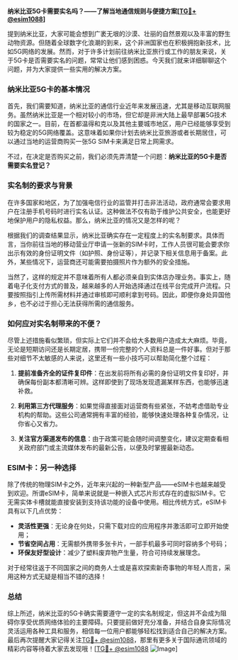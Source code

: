 **纳米比亚5G卡需要实名吗？——了解当地通信规则与便捷方案[[TG💪+ @esim1088](https://t.me/s/esim1088)]**

提到纳米比亚，大家可能会想到广袤无垠的沙漠、壮丽的自然景观以及丰富的野生动物资源。但随着全球数字化浪潮的到来，这个非洲国家也在积极拥抱新技术，比如5G网络的发展。然而，对于许多计划前往纳米比亚旅行或工作的朋友来说，关于5G卡是否需要实名的问题，常常让他们感到困惑。今天我们就来详细聊聊这个问题，并为大家提供一些实用的解决方案。

### 纳米比亚5G卡的基本情况

首先，我们需要知道，纳米比亚的通信行业近年来发展迅速，尤其是移动互联网服务。虽然纳米比亚是一个相对较小的市场，但它却是非洲大陆上最早部署5G技术的国家之一。目前，在首都温得和克以及其他主要城市地区，用户已经能够享受到较为稳定的5G网络覆盖。这意味着如果你计划去纳米比亚旅游或者长期居住，可以通过当地的运营商购买一张5G SIM卡来满足日常上网需求。

不过，在决定是否购买之前，我们必须先弄清楚一个问题：**纳米比亚的5G卡是否需要实名登记？**

### 实名制的要求与背景

在许多国家和地区，为了加强电信行业的监管并打击非法活动，政府通常会要求用户在注册手机号码时进行实名认证。这种做法不仅有助于维护公共安全，也能更好地保护用户的隐私权益。那么，纳米比亚的情况又是怎样的呢？

根据我们的调查结果显示，纳米比亚确实存在一定程度上的实名制要求。具体而言，当你前往当地的移动营业厅申请一张新的SIM卡时，工作人员很可能会要求你出示有效的身份证明文件（如护照、身份证等），并记录下相关信息用于备案。此外，某些情况下，运营商还可能需要拍摄照片作为额外的安全措施。

当然了，这样的规定并不意味着所有人都必须亲自到实体店办理业务。事实上，随着电子化支付方式的普及，越来越多的人开始选择通过在线平台完成开户流程。只要按照指引上传所需材料并通过审核即可顺利拿到号码。因此，即便你身处异国他乡，也不必过于担心无法获得所需的通信服务。

### 如何应对实名制带来的不便？

尽管上述措施看似繁琐，但实际上它们并不会给大多数用户造成太大麻烦。毕竟，无论是短期访问还是长期定居，携带一份完整的个人资料总是一件好事。但对于那些对细节不太敏感的人来说，这里还有一些小技巧可以帮助简化整个过程：

1. **提前准备齐全的证件复印件**：在出发前将所有必需的身份证明文件复印好，并确保每份副本都清晰可辨。这样即使到了现场发现遗漏某样东西，也能够迅速补救。
   
2. **利用第三方代理服务**：如果觉得直接面对运营商有些紧张，不妨考虑借助专业机构的帮助。这些公司通常拥有丰富的经验，能够快速处理各种复杂情况，让你省心又省力。
   
3. **关注官方渠道发布的信息**：由于政策可能会随时间调整变化，建议定期查看相关政府部门或主流媒体发布的最新公告，以便及时掌握最新动态。

### ESIM卡：另一种选择

除了传统的物理SIM卡之外，近年来兴起的一种新型产品——eSIM卡也越来越受到欢迎。所谓eSIM卡，简单来说就是一种嵌入式芯片形式存在的虚拟SIM卡。它无需实体卡槽就能直接安装到支持该功能的设备中使用。相比传统方式，eSIM卡具有以下几点优势：

- **灵活性更强**：无论身在何处，只需下载对应的应用程序并激活即可立即开始使用；
- **节省空间占用**：无需额外携带多张卡片，一部手机最多可同时容纳多个号码；
- **环保友好型设计**：减少了塑料废弃物产生量，符合可持续发展理念。

对于经常往返于不同国家之间的商务人士或是喜欢探索新奇事物的年轻人而言，采用这种方式无疑是相当不错的选择！

### 总结

综上所述，纳米比亚的5G卡确实需要遵守一定的实名制规定，但这并不会成为阻碍你享受优质网络体验的主要障碍。只要提前做好充分准备，并结合自身实际情况灵活运用各种工具和服务，相信每一位用户都能够轻松找到适合自己的解决方案。最后再次提醒大家记得关注[TG💪+ @esim1088](https://t.me/s/esim1088)，那里有更多关于国际通讯领域的精彩内容等待着大家去发现哦！[[TG💪+ @esim1088](https://t.me/s/esim1088) ![Image](https://i.postimg.cc/4NQfJmqS/Snipaste-2025-05-13-00-14-12.png)]